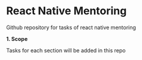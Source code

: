 # React Native MentoringGithub repository for tasks of react native mentoring**1. Scope**Tasks for each section will be added in this repo